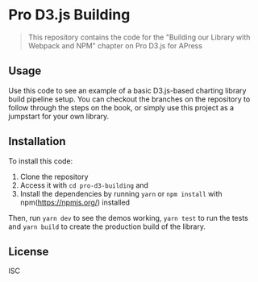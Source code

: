 # Pro D3.js Building

> This repository contains the code for the "Building our Library with Webpack and NPM" chapter on Pro D3.js for APress

## Usage
Use this code to see an example of a basic D3.js-based charting library build pipeline setup. You can checkout the branches on the repository to follow through the steps on the book, or simply use this project as a jumpstart for your own library.

## Installation
To install this code:
1. Clone the repository
2. Access it with `cd pro-d3-building` and
3. Install the dependencies by running `yarn` or `npm install` with npm(https://npmjs.org/) installed

Then, run `yarn dev` to see the demos working, `yarn test` to run the tests and `yarn build` to create the production build of the library.

## License
ISC